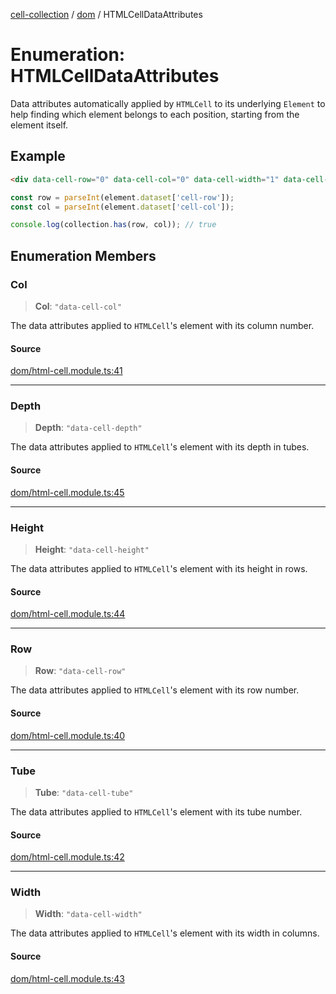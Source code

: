 [cell-collection](../../modules.md) / [dom](../index.md) / HTMLCellDataAttributes

# Enumeration: HTMLCellDataAttributes

Data attributes automatically applied by `HTMLCell` to its underlying `Element` to help finding
which element belongs to each position, starting from the element itself.

## Example

```html
<div data-cell-row="0" data-cell-col="0" data-cell-width="1" data-cell-height="1"></div>
```

```typescript
const row = parseInt(element.dataset['cell-row']);
const col = parseInt(element.dataset['cell-col']);

console.log(collection.has(row, col)); // true
```

## Enumeration Members

### Col

> **Col**: `"data-cell-col"`

The data attributes applied to `HTMLCell`'s element with its column number.

#### Source

[dom/html-cell.module.ts:41](https://github.com/benoitlahoz/cell-collection/blob/3c0533a9495a784f94e91b06da2103bee7d8d9d6/src/dom/html-cell.module.ts#L41)

***

### Depth

> **Depth**: `"data-cell-depth"`

The data attributes applied to `HTMLCell`'s element with its depth in tubes.

#### Source

[dom/html-cell.module.ts:45](https://github.com/benoitlahoz/cell-collection/blob/3c0533a9495a784f94e91b06da2103bee7d8d9d6/src/dom/html-cell.module.ts#L45)

***

### Height

> **Height**: `"data-cell-height"`

The data attributes applied to `HTMLCell`'s element with its height in rows.

#### Source

[dom/html-cell.module.ts:44](https://github.com/benoitlahoz/cell-collection/blob/3c0533a9495a784f94e91b06da2103bee7d8d9d6/src/dom/html-cell.module.ts#L44)

***

### Row

> **Row**: `"data-cell-row"`

The data attributes applied to `HTMLCell`'s element with its row number.

#### Source

[dom/html-cell.module.ts:40](https://github.com/benoitlahoz/cell-collection/blob/3c0533a9495a784f94e91b06da2103bee7d8d9d6/src/dom/html-cell.module.ts#L40)

***

### Tube

> **Tube**: `"data-cell-tube"`

The data attributes applied to `HTMLCell`'s element with its tube number.

#### Source

[dom/html-cell.module.ts:42](https://github.com/benoitlahoz/cell-collection/blob/3c0533a9495a784f94e91b06da2103bee7d8d9d6/src/dom/html-cell.module.ts#L42)

***

### Width

> **Width**: `"data-cell-width"`

The data attributes applied to `HTMLCell`'s element with its width in columns.

#### Source

[dom/html-cell.module.ts:43](https://github.com/benoitlahoz/cell-collection/blob/3c0533a9495a784f94e91b06da2103bee7d8d9d6/src/dom/html-cell.module.ts#L43)
